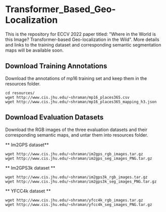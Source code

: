 # Transformer_Based_Geo-Localization
This is the repository for ECCV 2022 paper titled: "Where in the World is this Image? Transformer-based Geo-localization in the Wild". More details and links to the training dataset and corresponding semantic segmentation maps will be available soon.

## Download Training Annotations
Download the annotations of mp16 training set and keep them in the resources folder.
```
cd resources/
wget http://www.cis.jhu.edu/~shraman/mp16_places365.csv
wget http://www.cis.jhu.edu/~shraman/mp16_places365_mapping_h3.json
```

## Download Evaluation Datasets
Download the RGB images of the three evaluation datasets and their corresponding semantic maps, and untar them into resources folder.

** Im2GPS dataset**
```
wget http://www.cis.jhu.edu/~shraman/im2gps_rgb_images.tar.gz
wget http://www.cis.jhu.edu/~shraman/im2gps_seg_images_PNG.tar.gz
```
** Im2GPS3k dataset **
```
wget http://www.cis.jhu.edu/~shraman/im2gps3k_rgb_images.tar.gz
wget http://www.cis.jhu.edu/~shraman/im2gps3k_seg_images_PNG.tar.gz
```
** YFCC4k dataset **
```
wget http://www.cis.jhu.edu/~shraman/yfcc4k_rgb_images.tar.gz
wget http://www.cis.jhu.edu/~shraman/yfcc4k_seg_images_PNG.tar.gz
```


